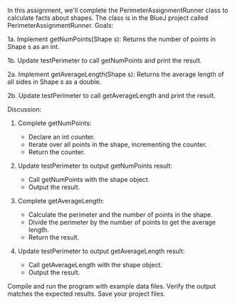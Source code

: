 In this assignment, we'll complete the PerimeterAssignmentRunner class to calculate facts about shapes. The class is in the BlueJ project called PerimeterAssignmentRunner. Goals:

1a. Implement getNumPoints(Shape s): Returns the number of points in Shape s as an int.

1b. Update testPerimeter to call getNumPoints and print the result.

2a. Implement getAverageLength(Shape s): Returns the average length of all sides in Shape s as a double.

2b. Update testPerimeter to call getAverageLength and print the result.

Discussion:

1. Complete getNumPoints:
   - Declare an int counter.
   - Iterate over all points in the shape, incrementing the counter.
   - Return the counter.

2. Update testPerimeter to output getNumPoints result:
   - Call getNumPoints with the shape object.
   - Output the result.

3. Complete getAverageLength:
   - Calculate the perimeter and the number of points in the shape.
   - Divide the perimeter by the number of points to get the average length.
   - Return the result.

4. Update testPerimeter to output getAverageLength result:
   - Call getAverageLength with the shape object.
   - Output the result.

Compile and run the program with example data files. Verify the output matches the expected results. Save your project files.
